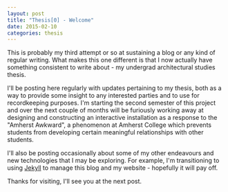 ```yaml
---
layout: post
title: "Thesis[0] - Welcome"
date: 2015-02-10
categories: thesis
---
```

This is probably my third attempt or so at sustaining a blog or any kind of regular writing. What makes this one different is that I now actually have something consistent to write about - my undergrad architectural studies thesis.

I'll be posting here regularly with updates pertaining to my thesis, both as a way to provide some insight to any interested parties and to use for recordkeeping purposes. I'm starting the second semester of this project and over the next couple of months will be furiously working away at designing and constructing an interactive installation as a response to the "Amherst Awkward", a phenomenon at Amherst College which prevents students from developing certain meaningful relationships with other students.

I'll also be posting occasionally about some of my other endeavours and new technologies that I may be exploring. For example, I'm transitioning to using [Jekyll] to manage this blog and my website - hopefully it will pay off.

Thanks for visiting, I'll see you at the next post.

[Jekyll]:http://jekyllrb.com/
